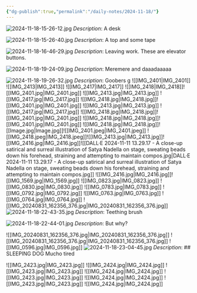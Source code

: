 ```yaml
---
{"dg-publish":true,"permalink":"/daily-notes/2024-11-18/"}
---
```




![2024-11-18-15-26-12.jpg](/img/user/Photos/2024-11-18-15-26-12.jpg)
*Description*: A desk 

![2024-11-18-15-26-40.jpg](/img/user/Photos/2024-11-18-15-26-40.jpg)
*Description*: A top and some tape 

![2024-11-18-16-46-29.jpg](/img/user/Photos/2024-11-18-16-46-29.jpg)
*Description*: Leaving work. These are elevator buttons. 

![2024-11-18-19-24-09.jpg](/img/user/Photos/2024-11-18-19-24-09.jpg)
*Description*: Meremere and daaadaaaaa

![2024-11-18-19-26-32.jpg](/img/user/Photos/2024-11-18-19-26-32.jpg)
*Description*: Goobers g
![[IMG_2401\|IMG_2401]]
![[IMG_2413\|IMG_2413]]
![[IMG_2417\|IMG_2417]]
![[IMG_2418\|IMG_2418]]![[IMG_2401.jpg\|IMG_2401.jpg]]
![[IMG_2413.jpg\|IMG_2413.jpg]]
![[IMG_2417.jpg\|IMG_2417.jpg]]
![[IMG_2418.jpg\|IMG_2418.jpg]]![[IMG_2401.jpg\|IMG_2401.jpg]]
![[IMG_2413.jpg\|IMG_2413.jpg]]
![[IMG_2417.jpg\|IMG_2417.jpg]]
![[IMG_2418.jpg\|IMG_2418.jpg]]![[IMG_2401.jpg\|IMG_2401.jpg]]
![[IMG_2418.jpg\|IMG_2418.jpg]]![[IMG_2401.jpg\|IMG_2401.jpg]]
![[IMG_2418.jpg\|IMG_2418.jpg]]![[Image.jpg\|Image.jpg]]![[IMG_2401.jpeg\|IMG_2401.jpeg]]
![[IMG_2418.jpeg\|IMG_2418.jpeg]]![[IMG_2413.jpg\|IMG_2413.jpg]]![[IMG_2416.jpg\|IMG_2416.jpg]]![[DALL·E 2024-11-11 13.29.17 - A close-up satirical and surreal illustration of Satya Nadella on stage, sweating beads down his forehead, straining and attempting to maintain compos.jpg\|DALL·E 2024-11-11 13.29.17 - A close-up satirical and surreal illustration of Satya Nadella on stage, sweating beads down his forehead, straining and attempting to maintain compos.jpg]]
![[IMG_2416.jpg\|IMG_2416.jpg]]![[IMG_1569.jpg\|IMG_1569.jpg]]
![[IMG_0823.jpg\|IMG_0823.jpg]]
![[IMG_0830.jpg\|IMG_0830.jpg]]
![[IMG_0783.jpg\|IMG_0783.jpg]]
![[IMG_0792.jpg\|IMG_0792.jpg]]
![[IMG_0763.jpg\|IMG_0763.jpg]]
![[IMG_0764.jpg\|IMG_0764.jpg]]
![[IMG_20240831_162356_376.jpg\|IMG_20240831_162356_376.jpg]]
![2024-11-18-22-43-35.jpg](/img/user/Photos/2024-11-18-22-43-35.jpg)
*Description*: Teething brush 

![2024-11-18-22-44-01.jpg](/img/user/Photos/2024-11-18-22-44-01.jpg)
*Description*: But why? 

![[IMG_20240831_162356_376.jpg\|IMG_20240831_162356_376.jpg]]
![[IMG_20240831_162356_376.jpg\|IMG_20240831_162356_376.jpg]]
![[IMG_0596.jpg\|IMG_0596.jpg]]
![2024-11-18-23-04-45.jpg](/img/user/Photos/2024-11-18-23-04-45.jpg)
*Description*: ## SLEEPING DOG
Mucho tired 

![[IMG_2423.jpg\|IMG_2423.jpg]]
![[IMG_2424.jpg\|IMG_2424.jpg]]
![[IMG_2423.jpg\|IMG_2423.jpg]]
![[IMG_2424.jpg\|IMG_2424.jpg]]
![[IMG_2423.jpg\|IMG_2423.jpg]]
![[IMG_2424.jpg\|IMG_2424.jpg]]
![[IMG_2423.jpg\|IMG_2423.jpg]]
![[IMG_2424.jpg\|IMG_2424.jpg]]